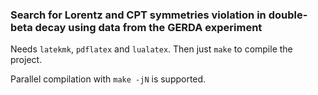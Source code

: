 ### Search for Lorentz and CPT symmetries violation in double-beta decay using data from the GERDA experiment ###

Needs `latekmk`, `pdflatex` and `lualatex`. Then just `make` to compile the project.

Parallel compilation with `make -jN` is supported.
